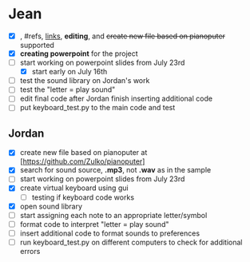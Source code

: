 # Jean
- [x] , #refs, [links](), **editing**, and <del>create new file based on pianoputer</del> supported
- [x] **creating powerpoint** for the project
- [ ] start working on powerpoint slides from July 23rd
    -[x] start early on July 16th
- [ ] test the sound library on Jordan's work
- [ ] test the "letter = play sound" 
- [ ] edit final code after Jordan finish inserting additional code
- [ ] put keyboard_test.py to the main code and test
## Jordan
- [x] create new file based on pianoputer at [https://github.com/Zulko/pianoputer]
- [x] search for sound source, **.mp3**, not **.wav** as in the sample
- [ ] start working on powerpoint slides from July 23rd
- [x] create virtual keyboard using gui
    - [ ] testing if keyboard code works
- [x] open sound library 
- [ ] start assigning each note to an appropriate letter/symbol
- [ ] format code to interpret "letter = play sound"
- [ ] insert additional code to format sounds to preferences
- [ ] run keyboard_test.py on different computers to check for additional errors

